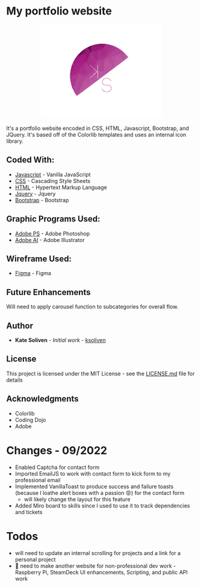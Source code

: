 # My portfolio website

<p align="center">
  <a href="https://katedevdc.com/"><img src="images/Logo2.png" height="250px"></a>
</p>
                           
It's a portfolio website encoded in CSS, HTML, Javascript, Bootstrap, and JQuery. It's based off of the Colorlib templates and uses an internal icon library.

## Coded With:

* [Javascript](https://www.javascript.com/) - Vanilla JavaScript
* [CSS](https://html.com/css/) - Cascading Style Sheets
* [HTML](https://html.com/) - Hypertext Markup Language
* [Jquery](https://jquery.com/) - Jquery
* [Bootstrap](https://getbootstrap.com/) - Bootstrap

## Graphic Programs Used:

* [Adobe PS](https://www.adobe.com/products/photoshop.html?sdid=KKQIN&mv=search&s_kwcid=AL!3085!10!79027473338355!20541714965&ef_id=XNC0kQAAAH1MVjCs:20200303011500:s) - Adobe Photoshop
* [Adobe AI](https://www.adobe.com/products/illustrator.html?sdid=KKQML&mv=search&s_kwcid=AL!3085!10!79645985794438!20541717517&ef_id=XNC0kQAAAH1MVjCs:20200303011600:s) - Adobe Illustrator

## Wireframe Used:

* [Figma](https://www.figma.com/) - Figma

## Future Enhancements

Will need to apply carousel function to subcategories for overall flow.

## Author

* **Kate Soliven** - *Initial work* - [ksoliven](https://github.com/ksoliven)

## License

This project is licensed under the MIT License - see the [LICENSE.md](LICENSE.md) file for details

## Acknowledgments

* Colorlib
* Coding Dojo
* Adobe

# Changes - 09/2022
* Enabled Captcha for contact form
* Imported EmailJS to work with contact form to kick form to my professional email
* Implemented VanillaToast to produce success and failure toasts (because I loathe alert boxes with a passion 😡) for the contact form 
    * will likely change the layout for this feature
* Added Miro board to skills since I used to use it to track dependencies and tickets

# Todos
* will need to update an internal scrolling for projects and a link for a personal project
* 🤯 need to make another website for non-professional dev work - Raspberry Pi, SteamDeck UI enhancements, Scripting, and public API work
